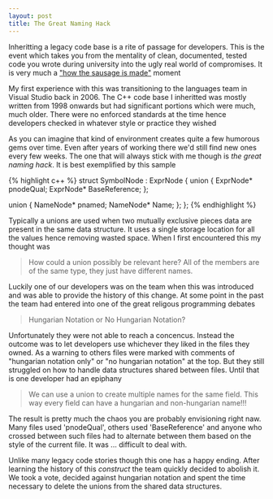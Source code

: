 ```yaml
---
layout: post
title: The Great Naming Hack
---
```

Inheritting a legacy code base is a rite of passage for developers.  This is the event which takes you from the mentality of clean, documented, tested code you wrote during university into the ugly real world of compromises.  It is very much a ["how the sausage is made"](http://quoteinvestigator.com/2010/07/08/laws-sausages/#more-905) moment

My first experience with this was transitioning to the languages team in Visual Studio back in 2006.  The C++ code base I inheritted was mostly written from 1998 onwards but had significant portions which were much, much older.  There were no enforced standards at the time hence developers checked in whatever style or practice they wished

As you can imagine that kind of environment creates quite a few humorous gems over time.  Even after years of working there we'd still find new ones every few weeks.  The one that will always stick with me though is *the great naming hack*.  It is best exemplified by this sample

{% highlight c++ %}
struct SymbolNode : ExprNode
{
  union
  {
    ExprNode*  pnodeQual;
    ExprNode*  BaseReference;
  };

  union
  {
    NameNode* pnamed;
    NameNode* Name;
  };
};
{% endhighlight %}

Typically a unions are used when two mutually exclusive pieces data are present in the same data structure.  It uses a single storage location for all the values hence removing wasted space.  When I first encountered this my thought was 

> How could a union possibly be relevant here? All of the members are of the same type, they just have different names.

Luckily one of our developers was on the team when this was introduced and was able to provide the history of this change.  At some point in the past the team had entered into one of the great religous programming debates 

> Hungarian Notation or No Hungarian Notation?

Unfortunately they were not able to reach a concencus.  Instead the outcome was to let developers use whichever they liked in the files they owned.  As a warning to others files were marked with comments of "hungarian notation only" or "no hungarian notation" at the top.  But they still struggled on how to handle data structures shared between files.  Until that is one developer had an epiphany

> We can use a union to create multiple names for the same field.  This way every field can have a hungarian and non-hungarian name!!!

The result is pretty much the chaos you are probably envisioning right naw.  Many files used 'pnodeQual', others used 'BaseReference' and anyone who crossed between such files had to alternate between them based on the style of the current file.  It was ... difficult to deal with. 

Unlike many legacy code stories though this one has a happy ending.  After learning the history of this *construct* the team quickly decided to abolish it.  We took a vote, decided against hungarian notation and spent the time necessary to delete the unions from the shared data structures.  

